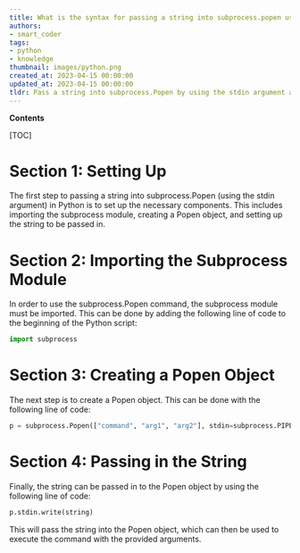 ```yaml
---
title: What is the syntax for passing a string into subprocess.popen using the stdin argument?
authors:
- smart_coder
tags:
- python
- knowledge
thumbnail: images/python.png
created_at: 2023-04-15 00:00:00
updated_at: 2023-04-15 00:00:00
tldr: Pass a string into subprocess.Popen by using the stdin argument and setting it to the string you want to pass in.
---
```


**Contents**

[TOC]

# Section 1: Setting Up

The first step to passing a string into subprocess.Popen (using the stdin argument) in Python is to set up the necessary components. This includes importing the subprocess module, creating a Popen object, and setting up the string to be passed in.

# Section 2: Importing the Subprocess Module

In order to use the subprocess.Popen command, the subprocess module must be imported. This can be done by adding the following line of code to the beginning of the Python script:

```python
import subprocess
```

# Section 3: Creating a Popen Object

The next step is to create a Popen object. This can be done with the following line of code:

```python
p = subprocess.Popen(["command", "arg1", "arg2"], stdin=subprocess.PIPE)
```

# Section 4: Passing in the String

Finally, the string can be passed in to the Popen object by using the following line of code:

```python
p.stdin.write(string)
```

This will pass the string into the Popen object, which can then be used to execute the command with the provided arguments.

